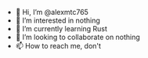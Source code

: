 - 👋 Hi, I’m @alexmtc765
- 👀 I’m interested in nothing
- 🌱 I’m currently learning Rust
- 💞️ I’m looking to collaborate on nothing
- 📫 How to reach me, don't

<!---
alexmtc765/alexmtc765 is a ✨ special ✨ repository because its `README.md` (this file) appears on your GitHub profile.
You can click the Preview link to take a look at your changes.
--->
